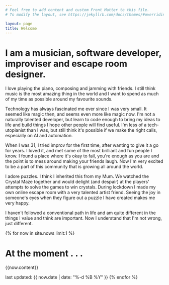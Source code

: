 ```yaml
---
# Feel free to add content and custom Front Matter to this file.
# To modify the layout, see https://jekyllrb.com/docs/themes/#overriding-theme-defaults

layout: page
title: Welcome
---
```


# I am a musician, software developer, improviser and escape room designer.  
I love playing the piano, composing and jamming with friends.  I still think music is the most amazing thing in the world and I want to spend as much of my time as possible around my favourite sounds. 

Technology has always fascinated me ever since I was very small.  It seemed like magic then, and seems even more like magic now.  I'm not a naturally talented developer, but learn to code enough to bring my ideas to life and build things I hope other people will find useful.  I'm less of a tech-utopianist than I was, but still think it's possible if we make the right calls, especially on AI and automation. 

When I was 31, I tried improv for the first time, after wanting to give it a go for years.  I loved it, and met some of the most brilliant and fun people I know.  I found a place where it's okay to fail, you're enough as you are and the point is to mess around making your friends laugh.  Now I'm very excited to be a part of this community that is growing all around the world. 

I adore puzzles. I think I inherited this from  my Mum.  We watched the Crystal Maze together and would delight (and despair) at the players' attempts to solve the games to win crystals.  During lockdown I made my own online escape room with a very talented artist friend.  Seeing the joy in someone's eyes when they figure out a puzzle I have created makes me very happy. 

I haven't followed a conventional path in life and am quite different in the things I value and think are important. Now I understand that I'm not wrong, just different.  

{% for now in site.nows limit:1 %}
# At the moment . . . 
{{now.content}}

last updated: {{ now.date | date: "%-d %B %Y" }}
{% endfor %}

